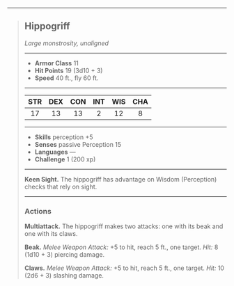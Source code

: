 ***
> ## Hippogriff
> *Large monstrosity, unaligned*
> 
> ***
> 
> - **Armor Class** 11
> - **Hit Points** 19 (3d10 + 3)
> - **Speed** 40 ft., fly 60 ft.
> 
> ***
> 
> |STR|DEX|CON|INT|WIS|CHA|
> |:---:|:---:|:---:|:---:|:---:|:---:|
> |17|13|13|2|12|8|
> 
> ***
> 
> - **Skills** perception +5
> - **Senses** passive Perception 15
> - **Languages** —
> - **Challenge** 1 (200 xp)
> 
> ***
> 
> **Keen Sight.** The hippogriff has advantage on Wisdom (Perception) checks that rely on sight.
> 
> ***
> 
> ### Actions
> **Multiattack.** The hippogriff makes two attacks: one with its beak and one with its claws.
> 
> **Beak.** *Melee Weapon Attack:* +5 to hit, reach 5 ft., one target. *Hit:* 8 (1d10 + 3) piercing damage.
> 
> **Claws.** *Melee Weapon Attack:* +5 to hit, reach 5 ft., one target. *Hit:* 10 (2d6 + 3) slashing damage.